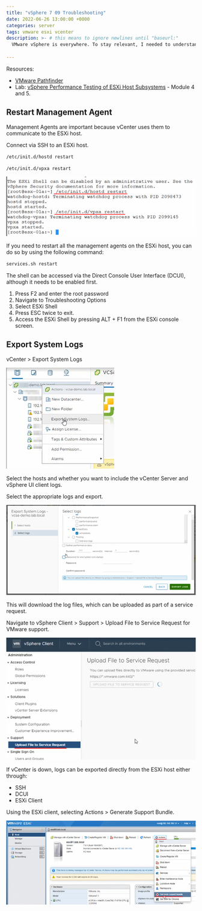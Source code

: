 ```yaml
---
title: "vSphere 7 09 Troubleshooting"
date: 2022-06-26 13:00:00 +0000
categories: server
tags: vmware esxi vcenter
description: >- # this means to ignore newlines until "baseurl:"
  VMware vSphere is everywhere. To stay relevant, I needed to understand vSphere. I undertook a learning path, which discusses various topics for a vSphere 7 environment.

---
```


Resources:

* [VMware Pathfinder](https://pathfinder.vmware.com/v3/page/hands-on-labs?menu=overview)
* Lab: [vSphere Performance Testing of ESXi Host Subsystems](https://pathfinder.vmware.com/v3/activity/vsphere_testing_hosts_hol) - Module 4 and 5.



## Restart Management Agent

Management Agents are important because vCenter uses them to communicate to the ESXi host.

Connect via SSH to an ESXi host.

```bash
/etc/init.d/hostd restart
```

```bash
/etc/init.d/vpxa restart
```

![vmware-vm-troubleshoot-01](/assets/images/posts/vmware-vm-troubleshoot-01.png)

If you need to restart all the management agents on the ESXi host, you can do so by using the following command:

```bash
services.sh restart
```



The shell can be accessed via the Direct Console User Interface (DCUI), although it needs to be enabled first.

1. Press F2 and enter the root password
2. Navigate to Troubleshooting Options
3. Select ESXi Shell
4. Press ESC twice to exit.
5. Access the ESXi Shell by pressing ALT + F1 from the ESXi console screen.



## Export System Logs

vCenter > Export System Logs 

![vmware-vm-troubleshoot-02](/assets/images/posts/vmware-vm-troubleshoot-02.png)

Select the hosts and whether you want to include the vCenter Server and vSphere UI client logs.

Select the appropriate logs and export.

![vmware-vm-troubleshoot-03](/assets/images/posts/vmware-vm-troubleshoot-03.png)

This will download the log files, which can be uploaded as part of a service request.

Navigate to vSphere Client > Support > Upload File to Service Request for VMware support.

![vmware-vm-troubleshoot-04](/assets/images/posts/vmware-vm-troubleshoot-04.png)

If vCenter is down, logs can be exported directly from the ESXi host either through:

* SSH
* DCUI
* ESXi Client

Using the ESXi client, selecting Actions > Generate Support Bundle.

![vmware-vm-troubleshoot-05](/assets/images/posts/vmware-vm-troubleshoot-05.png)
